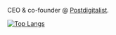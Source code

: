 CEO & co-founder @ [Postdigitalist](http://www,postdigitalist.xyz).

[![Top Langs](https://github-readme-stats.vercel.app/api/top-langs/?username=postdigitalist&layout=compact)](https://github.com/postdigitalist/github-readme-stats)
